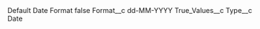 <?xml version="1.0" encoding="UTF-8"?>
<CustomMetadata xmlns="http://soap.sforce.com/2006/04/metadata" xmlns:xsi="http://www.w3.org/2001/XMLSchema-instance" xmlns:xsd="http://www.w3.org/2001/XMLSchema">
    <label>Default Date Format</label>
    <protected>false</protected>
    <values>
        <field>Format__c</field>
        <value xsi:type="xsd:string">dd-MM-YYYY</value>
    </values>
    <values>
        <field>True_Values__c</field>
        <value xsi:nil="true"/>
    </values>
    <values>
        <field>Type__c</field>
        <value xsi:type="xsd:string">Date</value>
    </values>
</CustomMetadata>
